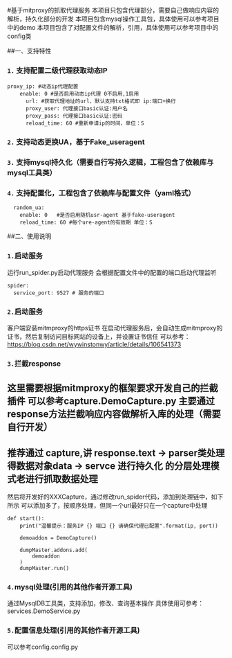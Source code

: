 
#基于mitproxy的抓取代理服务
本项目只包含代理部分，需要自己做响应内容的解析，持久化部分的开发
本项目包含mysql操作工具包，具体使用可以参考项目中的demo
本项目包含了对配置文件的解析，引用，具体使用可以参考项目中的config类

##一、支持特性
### `1.` 支持配置二级代理获取动态IP
```
proxy_ip: #动态ip代理配置
    enable: 0 #是否启用动态ip代理 0不启用,1启用
      url: #获取代理地址的url，默认支持txt格式即 ip:端口+换行
      proxy_user: 代理接口basic认证:用户名
      proxy_pass: 代理接口basic认证:密码
      reload_time: 60 #重新申请ip的时间，单位：S
```
### `2.` 支持动态更换UA，基于Fake_useragent

### `3.` 支持mysql持久化（需要自行写持久逻辑，工程包含了依赖库与mysql工具类）

### `4.` 支持配置化，工程包含了依赖库与配置文件（yaml格式）



```
  random_ua:
    enable: 0   #是否启用随机usr-agent 基于fake-useragent
    reload_time: 60 #每个ure-agent的有效期 单位：S
```
##二、使用说明
### `1.`启动服务
运行run_spider.py启动代理服务
会根据配置文件中的配置的端口启动代理监听
```
spider:
  service_port: 9527 # 服务的端口
```

### `2.`启动服务
客户端安装mitmproxy的https证书
在启动代理服务后，会自动生成mitmproxy的证书，然后复制访问目标网站的设备上，并设置证书信任
可以参考：https://blog.csdn.net/wywinstonwy/article/details/106541373

### `3.`拦截response
这里需要根据mitmproxy的框架要求开发自己的拦截插件
可以参考capture.DemoCapture.py
主要通过response方法拦截响应内容做解析入库的处理（需要自行开发）
---
推荐通过 capture,讲 response.text -> parser类处理得数据对象data -> servce 进行持久化
的分层处理模式老进行抓取数据处理
---
然后将开发好的XXXCapture，通过修改run_spider代码，添加到处理链中，如下所示
可以添加多了，按顺序处理，但同一个url最好只在一个capture中处理
```
def start():
    print("温馨提示：服务IP {} 端口 {} 请确保代理已配置".format(ip, port))

    demoaddon = DemoCapture()

    dumpMaster.addons.add(
        demoaddon
    )
    dumpMaster.run()
```
### `4.`mysql处理(引用的其他作者开源工具)
通过MysqlDB工具类，支持添加，修改、查询基本操作
具体使用可参考：services.DemoService.py

### `5.`配置信息处理(引用的其他作者开源工具)
可以参考config.config.py